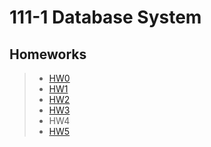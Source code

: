 # 111-1 Database System
## Homeworks
> * [HW0](https://github.com/Robbish1106/DB/tree/main/HW0)
> * [HW1](https://github.com/Robbish1106/DB/tree/main/HW1)
> * [HW2](https://github.com/Robbish1106/DB/tree/main/HW2)
> * [HW3](https://github.com/Robbish1106/DB/blob/main/HW3)
> * HW4
> * [HW5](https://www.youtube.com/watch?v=jl6shDyyjW8)


